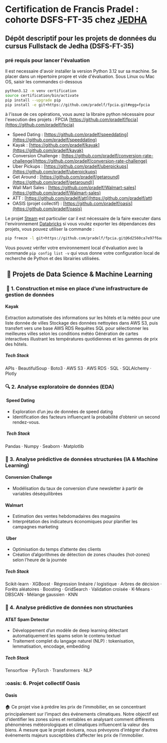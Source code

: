 # Certification de Francis Pradel : cohorte DSFS-FT-35 chez [JEDHA](https://www.jedha.co/formations/formation-data-scientist)

## Dépôt descriptif pour les projets de données du cursus Fullstack de Jedha (DSFS-FT-35)

### pré requis pour lancer l'évaluation

Il est necessaire d'avoir installer la version Python 3.12 sur sa machine.
Se placer dans un répertoire propre et vide d'évaluation. Sous Linux ou Mac OS, saisir les commandes ci-dessous

```bash
python3.12 -m venv certification
source certification/bin/activate
pip install --upgrade pip
pip install -e git+https://github.com/pradelf/fpcia.git#egg=fpcia


```

à l'issue de ces opérations, vous aurez la libraire python nécessaire pour l'execution des projets : FPCIA [https://github.com/pradelf/fpcia](https://github.com/pradelf/fpcia)

- Speed Dating : [https://github.com/pradelf/speeddating](https://github.com/pradelf/speeddating)
- Kayak : [https://github.com/pradelf/kayak](https://github.com/pradelf/kayak)
- Conversion Challenge : [https://github.com/pradelf/conversion-rate-challenge](https://github.com/pradelf/conversion-rate-challenge)
- Uber Pickups : [https://github.com/pradelf/uberpickups](https://github.com/pradelf/uberpickups)
- Get Around : [https://github.com/pradelf/getaround](https://github.com/pradelf/getaround)]
- Wall Mart Sales : [https://github.com/pradelf/Walmart-sales](https://github.com/pradelf/Walmart-sales)
- ATT : [https://github.com/pradelf/att](<https://github.com/pradelf/att>)
- OASIS (projet collectif) : [https://github.com/pradelf/oasis](https://github.com/pradelf/oasis)

Le projet [Steam](https://github.com/pradelf/steam) est particulier car il est nécessaire de la faire executer dans l'environnement [Databricks](https://www.databricks.com/fr)
si vous voulez exporter les dépendances des projets, vous pouvez utiliser la commande :

```bash
pip freeze -l git+https://github.com/pradelf/fpcia.git@6d2560ca7e97f6aa67a97c89445da45907015b30#egg=fpcia
```

Vous pouvez vérifer votre environnement local d'évaluation avec la commande ```pip config list -v``` qui vous donne votre configuration local de recherche de Python et des librairies utilisées.

##  💾 Projets de Data Science & Machine Learning

###  🧱 1. Construction et mise en place d’une infrastructure de gestion de données

#### Kayak

Extraction automatisée des informations sur les hôtels et la météo pour une liste donnée de villes
Stockage des données nettoyées dans AWS S3, puis transfert vers une base AWS RDS
Requêtes SQL pour sélectionner les meilleures villes selon les conditions météo
Génération de cartes interactives illustrant les températures quotidiennes et les gammes de prix des hôtels.

##### Tech Stack

APIs · BeautifulSoup · Boto3 · AWS S3 · AWS RDS · SQL · SQLAlchemy · Plotly

### 🔍 2. Analyse exploratoire de données (EDA)

####  Speed Dating

- Exploration d’un jeu de données de speed dating
- Identification des facteurs influençant la probabilité d’obtenir un second rendez-vous.

#####  Tech Stack

Pandas · Numpy · Seaborn · Matplotlib

### 🤖 3. Analyse prédictive de données structurées (IA & Machine Learning)

#### Conversion Challenge

- Modélisation du taux de conversion d’une newsletter à partir de variables déséquilibrées

#### Walmart

- Estimation des ventes hebdomadaires des magasins
- Interprétation des indicateurs économiques pour planifier les campagnes marketing

####  Uber

- Optimisation du temps d’attente des clients
- Création d’algorithmes de détection de zones chaudes (hot-zones) selon l’heure de la journée

##### Tech Stack

Scikit-learn · XGBoost · Régression linéaire / logistique · Arbres de décision · Forêts aléatoires · Boosting · GridSearch · Validation croisée · K-Means · DBSCAN · Mélange gaussien · KNN

### 💬 4. Analyse prédictive de données non structurées

#### AT&T Spam Detector

- Développement d’un modèle de deep learning détectant automatiquement les spams selon le contenu textuel
- Traitement complet du langage naturel (NLP) : tokenisation, lemmatisation, encodage, embedding

##### Tech Stack

Tensorflow · PyTorch · Transformers · NLP

### :oasis: 6. Projet collectif Oasis

#### Oasis

🏠 Ce projet vise à prédire les prix de l’immobilier, en se concentrant principalement sur l’impact des événements climatiques.
Notre objectif est d’identifier les zones sûres et rentables en analysant comment différents phénomènes météorologiques et climatiques influencent la valeur des biens.
À mesure que le projet évoluera, nous prévoyons d’intégrer d’autres événements majeurs susceptibles d’affecter les prix de l’immobilier.
